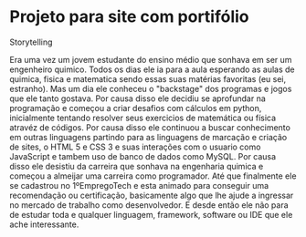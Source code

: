 # Projeto para site com portifólio

Storytelling

Era uma vez um jovem estudante do ensino médio que sonhava em ser um engenheiro quimico.
Todos os dias ele ia para a aula esperando as aulas de quimica, fisica e matematica sendo essas suas matérias favoritas (eu sei, estranho).
Mas um dia ele conheceu o "backstage" dos programas e jogos que ele tanto gostava.
Por causa disso ele decidiu se aprofundar na programação e começou a criar desafios com cálculos em python, inicialmente tentando resolver seus exercicios de matemática ou física atravéz de códigos.
Por causa disso ele continuou a buscar conhecimento em outras linguagens partindo para as linguagens de marcação e criação de sites, o HTML 5 e CSS 3 e suas interações com o usuario como JavaScript e tambem uso de banco de dados como MySQL.
Por causa disso ele desistiu da carreira que sonhava na engenharia quimica e começou a almeijar uma carreira como programador.
Até que finalmente ele se cadastrou no 1ºEmpregoTech e esta animado para conseguir uma recomendação ou certificação, basicamente algo que lhe ajude a ingressar no mercado de trabalho como desenvolvedor.
E desde então ele não para de estudar toda e qualquer linguagem, framework, software ou IDE que ele ache interessante.
